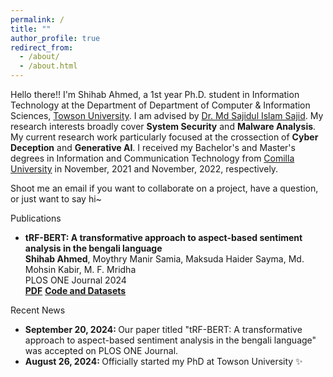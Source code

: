 ```yaml
---
permalink: /
title: ""
author_profile: true
redirect_from: 
  - /about/
  - /about.html
---
```

<head>
<link href="https://cdn.jsdelivr.net/npm/bootstrap@5.0.2/dist/css/bootstrap.min.css" rel="stylesheet" integrity="sha384-EVSTQN3/azprG1Anm3QDgpJLIm9Nao0Yz1ztcQTwFspd3yD65VohhpuuCOmLASjC" crossorigin="anonymous">
</head>

Hello there!! I'm Shihab Ahmed, a 1st year Ph.D. student in Information Technology at the Department of Department of Computer & Information Sciences, [Towson University](https://www.towson.edu/fcsm/departments/computerinfosci/). I am advised by [Dr. Md Sajidul Islam Sajid](https://sajid36.github.io/). My research interests broadly cover **System Security** and **Malware Analysis**. My current research work particularly focused at the crossection of **Cyber Deception** and **Generative AI**. I received my Bachelor's and Master's degrees in Information and Communication Technology from [Comilla University]([https://cse.buet.ac.bd/](http://cou.ac.bd/dpict/department-details)) in November, 2021 and November, 2022, respectively. 

Shoot me an email if you want to collaborate on a project, have a question, or just want to say hi~

<div class="card">
  <div class="card-header">
    Publications
  </div>
  <div class="card-body">
    <ul>
        <li>
            <strong> tRF-BERT: A transformative approach to aspect-based sentiment analysis in the bengali language</strong><br>
            <b>Shihab Ahmed</b>, Moythry Manir Samia, Maksuda Haider Sayma, Md. Mohsin Kabir, M. F. Mridha<br>
            PLOS ONE Journal 2024<br>
            <a href="https://journals.plos.org/plosone/article?id=10.1371/journal.pone.0308050" class="btn-sm btn-success text-decoration-none"><strong>PDF</strong></a>
            <a href="#" class="btn-sm btn-danger text-decoration-none"><strong>Code and Datasets</strong></a>
        </li>
    </ul>
  </div>
</div>

<div class="mt-3 card">
  <div class="card-header">
    Recent News
  </div>
  <div class="card-body">
    <ul>
      <li>
        <span><strong>September 20, 2024: </strong></span> Our paper titled "tRF-BERT: A transformative approach to aspect-based sentiment analysis in the bengali language" was accepted on PLOS ONE Journal.
      </li>
      <li>
        <span><strong>August 26, 2024: </strong></span> Officially started my PhD at Towson University ✨
      </li>
    </ul>
  </div>
</div>

